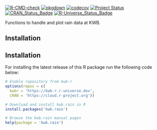 [![R-CMD-check](https://github.com/KWB-R/kwb.rain/workflows/R-CMD-check/badge.svg)](https://github.com/KWB-R/kwb.rain/actions?query=workflow%3AR-CMD-check)
[![pkgdown](https://github.com/KWB-R/kwb.rain/workflows/pkgdown/badge.svg)](https://github.com/KWB-R/kwb.rain/actions?query=workflow%3Apkgdown)
[![codecov](https://codecov.io/github/KWB-R/kwb.rain/branch/main/graphs/badge.svg)](https://codecov.io/github/KWB-R/kwb.rain)
[![Project Status](https://img.shields.io/badge/lifecycle-experimental-orange.svg)](https://www.tidyverse.org/lifecycle/#experimental)
[![CRAN_Status_Badge](https://www.r-pkg.org/badges/version/kwb.rain)]()
[![R-Universe_Status_Badge](https://kwb-r.r-universe.dev/badges/kwb.rain)](https://kwb-r.r-universe.dev/)

Functions to handle and plot rain data at KWB.

## Installation

## Installation

For installing the latest release of this R package run the following code below:

```r
# Enable repository from kwb-r
options(repos = c(
  kwbr = 'https://kwb-r.r-universe.dev',
  CRAN = 'https://cloud.r-project.org'))

# Download and install kwb.rain in R
install.packages('kwb.rain')

# Browse the kwb.rain manual pages
help(package = 'kwb.rain')

```